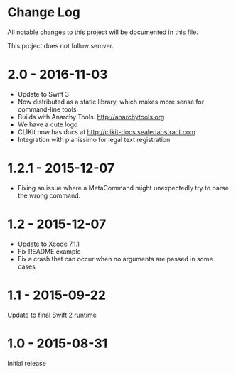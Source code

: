 # Change Log
All notable changes to this project will be documented in this file.

This project does not follow semver.

# 2.0 - 2016-11-03

* Update to Swift 3
* Now distributed as a static library, which makes more sense for command-line tools
* Builds with Anarchy Tools.  http://anarchytools.org
* We have a cute logo
* CLIKit now has docs at http://clikit-docs.sealedabstract.com
* Integration with pianissimo for legal text registration

# 1.2.1 - 2015-12-07

* Fixing an issue where a MetaCommand might unexpectedly try to parse the wrong command.

# 1.2 - 2015-12-07

* Update to Xcode 7.1.1
* Fix README example
* Fix a crash that can occur when no arguments are passed in some cases


# 1.1 - 2015-09-22

Update to final Swift 2 runtime

# 1.0 - 2015-08-31

Initial release
